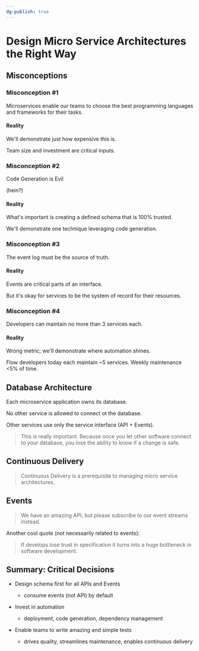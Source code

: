 ```yaml
---
dg-publish: true
---
```

# Design Micro Service Architectures the Right Way

## Misconceptions

### Misconception #1

Microservices enable our teams to choose the best programming languages and frameworks for their tasks.

#### Reality

We'll demonstrate just how expensive this is.

Team size and investment are critical inputs.


### Misconception #2

Code Generation is Evil

(hein?)

#### Reality

What's important is creating a defined schema that is 100% trusted.

We'll demonstrate one technique leveraging code generation.


### Misconception #3

The event log must be the source of truth.

#### Reality

Events are critical parts of an interface.

But it's okay for services to be the system of record for their resources.


### Misconception #4

Developers can maintain no more than 3 services each.

#### Reality

Wrong metric; we'll demonstrate where automation shines.

Flow developers today each maintain ~5 services. Weekly maintenance <5% of time.


## Database Architecture

Each microservice application owns its database.

No other service is allowed to connect ot the database.

Other services use only the service interface (API + Events).

> This is really important. Because once you let other software connect to your database, you lose the ability to know if a change is safe.


## Continuous Delivery

> Continuous Delivery is a prerequisite to managing micro service architectures.


## Events

> We have an amazing API, but please subscribe to our event streams instead.
 
Another cool quote (not necessarily related to events):

> If develops lose trust in specification it turns into a huge bottleneck in software development.


## Summary: Critical Decisions

- Design schema first for all APIs and Events
    - consume events (not API) by default

- Invest in automation
    - deployment, code generation, dependency management

- Enable teams to write amazing and simple tests
    - drives quality, streamlines maintenance, enables continuous delivery


